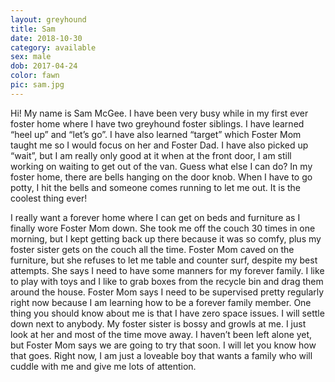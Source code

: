 ```yaml
---
layout: greyhound
title: Sam
date: 2018-10-30
category: available
sex: male
dob: 2017-04-24
color: fawn
pic: sam.jpg
---
```


Hi!  My name is Sam McGee.  I have been very busy while in my first ever foster home where I have two greyhound foster siblings.  I have learned “heel up” and “let’s go”. I have also learned “target” which Foster Mom taught me so I would focus on her and Foster Dad.  I have also picked up “wait”, but I am really only good at it when at the front door, I am still working on waiting to get out of the van.  Guess what else I can do?  In my foster home, there are bells hanging on the door knob.  When I have to go potty, I hit the bells and someone comes running to let me out.  It is the coolest thing ever! 

I really want a forever home where I can get on beds and furniture as I finally wore Foster Mom down.  She took me off the couch 30 times in one morning, but I kept getting back up there because it was so comfy, plus my foster sister gets on the couch all the time.  Foster Mom caved on the furniture, but she refuses to let me table and counter surf, despite my best attempts.  She says I need to have some manners for my forever family.  I like to play with toys and I like to grab boxes from the recycle bin and drag them around the house.  Foster Mom says I need to be supervised pretty regularly right now because I am learning how to be a forever family member.  One thing you should know about me is that I have zero space issues.  I will settle down next to anybody.  My foster sister is bossy and growls at me.  I just look at her and most of the time move away.  I haven’t been left alone yet, but Foster Mom says we are going to try that soon.  I will let you know how that goes.  Right now, I am just a loveable boy that wants a family who will cuddle with me and give me lots of attention.
